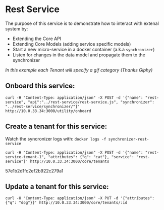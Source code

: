 # Rest Service

The purpose of this service is to demonstrate how to interact with extenal system by:

- Extending the Core API
- Extending Core Models (adding service specific models)
- Start a new micro-service in a docker container (a.k.a `synchronizer`)
- Listen for changes in the data model and propagate them to the synchronizer

_In this example each Tenant will specify a gif category (Thanks Giphy)_

## Onboard this service:

```
curl -H "Content-Type: application/json" -X POST -d '{"name": "rest-service", "api":"../rest-service/rest-service.js", "synchronizer": "../rest-service/synchronizer/"}' http://10.0.33.34:3000/utility/onboard
```


## Create a tenant for this service:

Watch the syncronizer logs with: `docker logs -f synchronizer-rest-service`

```
curl -H "Content-Type: application/json" -X POST -d '{"name": "rest-service-tenant-1", "attributes": {"q": "cat"}, "service": "rest-service"}' http://10.0.33.34:3000/core/tenants
```

57e1b2d1fc2ef2b922c279a1

## Update a tenant for this service:

```
curl -H "Content-Type: application/json" -X PUT -d '{"attributes": {"q": "dog"}}' http://10.0.33.34:3000/core/tenants/:id
```